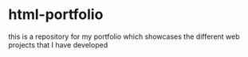 # html-portfolio
this is a repository for my portfolio which showcases the different web projects that I have developed
